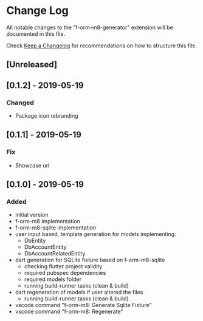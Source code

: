 # Change Log
All notable changes to the "f-orm-m8-generator" extension will be documented in this file.

Check [Keep a Changelog](http://keepachangelog.com/) for recommendations on how to structure this file.

## [Unreleased]

## [0.1.2] - 2019-05-19

### Changed

* Package icon rebranding

## [0.1.1] - 2019-05-19

### Fix

* Showcase url

## [0.1.0] - 2019-05-19

### Added

* initial version
* f-orm-m8 implementation
* f-orm-m8-sqlite implementation
* user input based, template generation for models implementing:
  *  DbEntity
  *  DbAccountEntity
  *  DbAccountRelatedEntity
* dart generation for SQLite fixture based on f-orm-m8-sqlite
  * checking flutter project validity
  * required pubspec dependencies
  * required models folder
  * running build-runner tasks (clean & build)
* dart regeneration of models if user altered the files
  * running build-runner tasks (clean & build)
* vscode command "f-orm-m8: Generate Sqlite Fixture"
* vscode command "f-orm-m8: Regenerate"